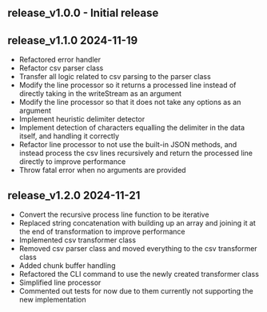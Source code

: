 ## release_v1.0.0 - Initial release

## release_v1.1.0 2024-11-19
* Refactored error handler
* Refactor csv parser class
* Transfer all logic related to csv parsing to the parser class
* Modify the line processor so it returns a processed line instead of directly taking in the writeStream as an argument
* Modify the line processor so that it does not take any options as an argument
* Implement heuristic delimiter detector
* Implement detection of characters equalling the delimiter in the data itself, and handling it correctly
* Refactor line processor to not use the built-in JSON methods, and instead process the csv lines recursively and return the processed line directly to improve performance
* Throw fatal error when no arguments are provided

## release_v1.2.0 2024-11-21
* Convert the recursive process line function to be iterative
* Replaced string concatenation with building up an array and joining it at the end of transformation to improve performance
* Implemented csv transformer class
* Removed csv parser class and moved everything to the csv transformer class
* Added chunk buffer handling
* Refactored the CLI command to use the newly created transformer class
* Simplified line processor
* Commented out tests for now due to them currently not supporting the new implementation